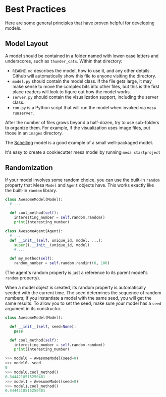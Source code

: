 # Best Practices

Here are some general principles that have proven helpful for developing models.

## Model Layout

A model should be contained in a folder named with lower-case letters and
underscores, such as `thunder_cats`. Within that directory:

- `README.md` describes the model, how to use it, and any other details.
  Github will automatically show this file to anyone visiting the directory.
- `model.py` should contain the model class.  If the file gets large, it may
  make sense to move the complex bits into other files, but this is the first
  place readers will look to figure out how the model works.
- `server.py` should contain the visualization support, including the server
  class.
- `run.py` is a Python script that will run the model when invoked via
  `mesa runserver`.

After the number of files grows beyond a half-dozen, try to use sub-folders to
organize them. For example, if the visualization uses image files, put those in
an `images` directory.

The [Schelling](https://github.com/projectmesa/mesa-examples/tree/main/examples/schelling) model is
a good example of a small well-packaged model.

It's easy to create a cookiecutter mesa model by running `mesa startproject`

## Randomization

If your model involves some random choice, you can use the built-in `random`
property that Mesa `Model` and `Agent` objects have. This works exactly
like the built-in `random` library.

```python
class AwesomeModel(Model):
  # ...

  def cool_method(self):
    interesting_number = self.random.random()
    print(interesting_number)

class AwesomeAgent(Agent):
  # ...
  def __init__(self, unique_id, model, ...):
    super().__init__(unique_id, model)
    # ...

  def my_method(self):
    random_number = self.random.randint(0, 100)
```

(The agent's random property is just a reference to its parent model's
`random` property).

When a model object is created, its random property is automatically seeded
with the current time. The seed determines the sequence of random numbers; if
you instantiate a model with the same seed, you will get the same results.
To allow you to set the seed, make sure your model has a `seed` argument in its
constructor.

```python
class AwesomeModel(Model):

  def __init__(self, seed=None):
    pass

  def cool_method(self):
    interesting_number = self.random.random()
    print(interesting_number)

>>> model0 = AwesomeModel(seed=0)
>>> model0._seed
0
>>> model0.cool_method()
0.8444218515250481
>>> model1 = AwesomeModel(seed=0)
>>> model1.cool_method()
0.8444218515250481
```
